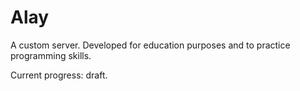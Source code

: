# Alay
A custom server. Developed for education purposes and to practice programming skills.

Current progress: draft.
